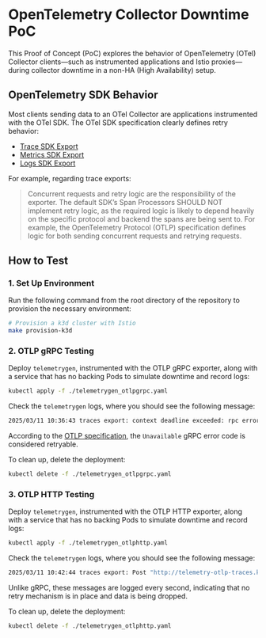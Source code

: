 # OpenTelemetry Collector Downtime PoC

This Proof of Concept (PoC) explores the behavior of OpenTelemetry (OTel) Collector clients—such as instrumented applications and Istio proxies—during collector downtime in a non-HA (High Availability) setup.

## OpenTelemetry SDK Behavior

Most clients sending data to an OTel Collector are applications instrumented with the OTel SDK. The OTel SDK specification clearly defines retry behavior:

- [Trace SDK Export](https://opentelemetry.io/docs/specs/otel/trace/sdk/#exportbatch)
- [Metrics SDK Export](https://opentelemetry.io/docs/specs/otel/metrics/sdk/#exportbatch)
- [Logs SDK Export](https://opentelemetry.io/docs/specs/otel/logs/sdk/#export)

For example, regarding trace exports:
> Concurrent requests and retry logic are the responsibility of the exporter. The default SDK’s Span Processors SHOULD NOT implement retry logic, as the required logic is likely to depend heavily on the specific protocol and backend the spans are being sent to. For example, the OpenTelemetry Protocol (OTLP) specification defines logic for both sending concurrent requests and retrying requests.

## How to Test

### 1. Set Up Environment

Run the following command from the root directory of the repository to provision the necessary environment:

```bash
# Provision a k3d cluster with Istio
make provision-k3d
```

### 2. OTLP gRPC Testing

Deploy `telemetrygen`, instrumented with the OTLP gRPC exporter, along with a service that has no backing Pods to simulate downtime and record logs:

```bash
kubectl apply -f ./telemetrygen_otlpgrpc.yaml
```

Check the `telemetrygen` logs, where you should see the following message:

```bash
2025/03/11 10:36:43 traces export: context deadline exceeded: rpc error: code = Unavailable desc = connection error: desc = "transport: Error while dialing: dial tcp 10.43.93.51:4317: connect: connection refused"
```

According to the [OTLP specification](https://opentelemetry.io/docs/specs/otlp/), the `Unavailable` gRPC error code is considered retryable.

To clean up, delete the deployment:

```bash
kubectl delete -f ./telemetrygen_otlpgrpc.yaml
```

### 3. OTLP HTTP Testing

Deploy `telemetrygen`, instrumented with the OTLP HTTP exporter, along with a service that has no backing Pods to simulate downtime and record logs:

```bash
kubectl apply -f ./telemetrygen_otlphttp.yaml
```

Check the `telemetrygen` logs, where you should see the following message:

```bash
2025/03/11 10:42:44 traces export: Post "http://telemetry-otlp-traces.kyma-system:4318/v1/traces": dial tcp 10.43.48.18:4318: connect: connection refused
```

Unlike gRPC, these messages are logged every second, indicating that no retry mechanism is in place and data is being dropped.

To clean up, delete the deployment:

```bash
kubectl delete -f ./telemetrygen_otlphttp.yaml
```

